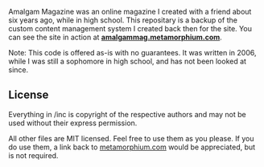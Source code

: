 Amalgam Magazine was an online magazine I created with a friend about six years ago, while in high school. This repositary is a backup of the custom content management system I created back then for the site. You can see the site in action at **[amalgammag.metamorphium.com](http://amalgammag.metamorphium.com)**.

Note: This code is offered as-is with no guarantees. It was written in 2006, while I was still a sophomore in high school, and has not been looked at since.

License
--------

Everything in /inc is copyright of the respective authors and may not be used without their express permission.

All other files are MIT licensed. Feel free to use them as you please. If you do use them, a link back to [metamorphium.com](http://metamorphium.com) would be appreciated, but is not required.